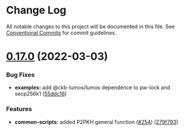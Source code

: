 # Change Log

All notable changes to this project will be documented in this file.
See [Conventional Commits](https://conventionalcommits.org) for commit guidelines.

# [0.17.0](https://github.com/Peersyst/lumos/compare/v0.17.0-rc8...v0.17.0) (2022-03-03)


### Bug Fixes

* **examples:** add @ckb-lumos/lumos dependence to pw-lock and secp256k1 ([55ddc16](https://github.com/Peersyst/lumos/commit/55ddc16ec9446bf080dfeedc2f55b04713deac1c))


### Features

* **common-scripts:** added P2PKH general function ([#254](https://github.com/Peersyst/lumos/issues/254)) ([279f793](https://github.com/Peersyst/lumos/commit/279f7937f4da6cae7473b30c6b3f929b90e164e5))
